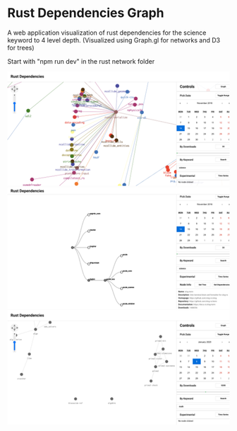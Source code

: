 # Rust Dependencies Graph #

A web application visualization of rust dependencies for the science keyword to 4 level depth. (Visualized using Graph.gl for networks and D3 for trees)

Start with "npm run dev" in the rust network folder


![Test Image 1](RUST1.png)
![Test Image 2](RUST2.png)
![Test Image 3](RUST4.png)


